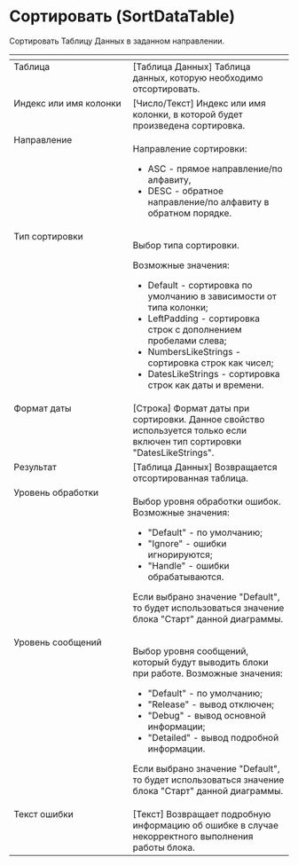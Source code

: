 # Сортировать (SortDataTable)

Сортировать Таблицу Данных в заданном направлении.

<table data-header-hidden><thead><tr><th width="232" valign="top"></th><th width="306" valign="top"></th></tr></thead><tbody><tr><td valign="top">Таблица</td><td valign="top">[Таблица Данных] Таблица данных, которую необходимо отсортировать.</td></tr><tr><td valign="top">Индекс или имя колонки</td><td valign="top">[Число/Текст] Индекс или имя колонки, в которой будет произведена сортировка.</td></tr><tr><td valign="top">Направление</td><td valign="top"><p>Направление сортировки: </p><ul><li>ASC - прямое направление/по алфавиту, </li><li>DESC - обратное направление/по алфавиту в обратном порядке.</li></ul></td></tr><tr><td valign="top">Тип сортировки</td><td valign="top"><p>Выбор типа сортировки. </p><p>Возможные значения: </p><ul><li>Default - сортировка по умолчанию в зависимости от типа колонки; </li><li>LeftPadding - сортировка строк с дополнением пробелами слева; </li><li>NumbersLikeStrings - сортировка строк как чисел; </li><li>DatesLikeStrings - сортировка строк как даты и времени.</li></ul></td></tr><tr><td valign="top">Формат даты</td><td valign="top">[Строка] Формат даты при сортировки. Данное свойство используется только если включен тип сортировки "DatesLikeStrings".</td></tr><tr><td valign="top">Результат</td><td valign="top">[Таблица Данных] Возвращается отсортированная таблица.</td></tr><tr><td valign="top">Уровень обработки</td><td valign="top"><p>Выбор уровня обработки ошибок. Возможные значения: </p><ul><li>"Default" - по умолчанию; </li><li>"Ignore" - ошибки игнорируются; </li><li>"Handle" - ошибки обрабатываются. </li></ul><p>Если выбрано значение "Default", то будет использоваться значение блока "Старт" данной диаграммы.</p></td></tr><tr><td valign="top">Уровень сообщений</td><td valign="top"><p>Выбор уровня сообщений, который будут выводить блоки при работе. Возможные значения: </p><ul><li>"Default" - по умолчанию; </li><li>"Release" - вывод отключен; </li><li>"Debug" - вывод основной информации; </li><li>"Detailed" - вывод подробной информации. </li></ul><p>Если выбрано значение "Default", то будет использоваться значение блока "Старт" данной диаграммы.</p></td></tr><tr><td valign="top">Текст ошибки</td><td valign="top">[Текст] Возвращает подробную информацию об ошибке в случае некорректного выполнения работы блока.</td></tr></tbody></table>
